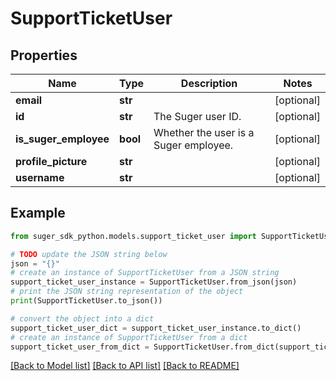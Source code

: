 # SupportTicketUser


## Properties

Name | Type | Description | Notes
------------ | ------------- | ------------- | -------------
**email** | **str** |  | [optional] 
**id** | **str** | The Suger user ID. | [optional] 
**is_suger_employee** | **bool** | Whether the user is a Suger employee. | [optional] 
**profile_picture** | **str** |  | [optional] 
**username** | **str** |  | [optional] 

## Example

```python
from suger_sdk_python.models.support_ticket_user import SupportTicketUser

# TODO update the JSON string below
json = "{}"
# create an instance of SupportTicketUser from a JSON string
support_ticket_user_instance = SupportTicketUser.from_json(json)
# print the JSON string representation of the object
print(SupportTicketUser.to_json())

# convert the object into a dict
support_ticket_user_dict = support_ticket_user_instance.to_dict()
# create an instance of SupportTicketUser from a dict
support_ticket_user_from_dict = SupportTicketUser.from_dict(support_ticket_user_dict)
```
[[Back to Model list]](../README.md#documentation-for-models) [[Back to API list]](../README.md#documentation-for-api-endpoints) [[Back to README]](../README.md)


